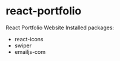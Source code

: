 # react-portfolio
 
React Portfolio Website
Installed packages:
- react-icons
- swiper
- emailjs-com